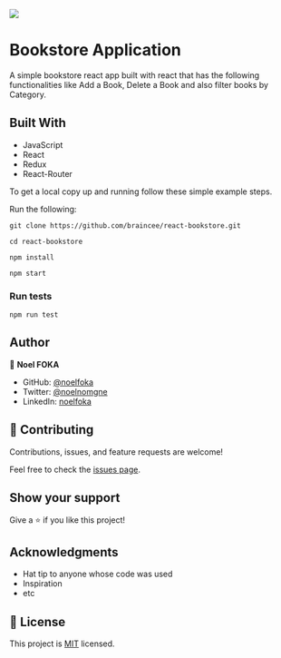 ![](https://img.shields.io/badge/Microverse-blueviolet)

# Bookstore Application

A simple bookstore react app built with react that has the following functionalities like Add a Book, Delete a Book and also filter books by Category.


## Built With

- JavaScript
- React
- Redux
- React-Router

To get a local copy up and running follow these simple example steps.

Run the following:
   ```
   git clone https://github.com/braincee/react-bookstore.git

   cd react-bookstore

   npm install

   npm start
   ```


### Run tests

  ```
  npm run test
  ```

## Author

👤 **Noel FOKA**

- GitHub: [@noelfoka](https://github.com/noelfoka)
- Twitter: [@noelnomgne](https://twitter.com/noelnomgne/)
- LinkedIn: [noelfoka](https://www.linkedin.com/in/noelfokar/)


## 🤝 Contributing

Contributions, issues, and feature requests are welcome!

Feel free to check the [issues page](https://github.com/braincee/react-bookstore/issues/).

## Show your support

Give a ⭐️ if you like this project!

## Acknowledgments

- Hat tip to anyone whose code was used
- Inspiration
- etc

## 📝 License

This project is [MIT](./MIT.md) licensed.